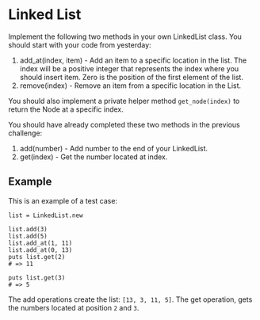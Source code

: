 # Linked List  

Implement the following two methods in your own LinkedList class. You should start with your code from yesterday:  

1. add_at(index, item) - Add an item to a specific location in the list. The index will be a positive integer that represents the index where you should insert item. Zero is the position of the first element of the list. 
2. remove(index) - Remove an item from a specific location in the List.  

You should also implement a private helper method `get_node(index)` to return the Node at a specific index.  

You should have already completed these two methods in the previous challenge:  

1. add(number) - Add number to the end of your LinkedList. 
2. get(index) - Get the number located at index.  

## Example  

This is an example of a test case:  

    list = LinkedList.new

    list.add(3)
    list.add(5)
    list.add_at(1, 11)
    list.add_at(0, 13)
    puts list.get(2)
    # => 11

    puts list.get(3)
    # => 5

The add operations create the list: `[13, 3, 11, 5]`. The get operation, gets the numbers located at position `2` and `3`.  
